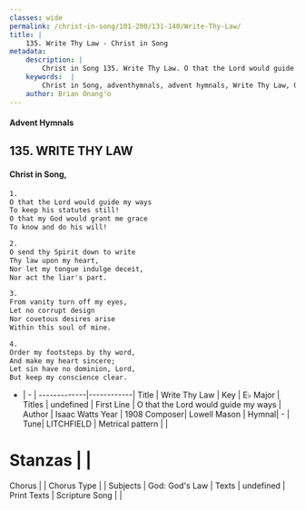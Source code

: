 ```yaml
---
classes: wide
permalink: /christ-in-song/101-200/131-140/Write-Thy-Law/
title: |
    135. Write Thy Law - Christ in Song
metadata:
    description: |
        Christ in Song 135. Write Thy Law. O that the Lord would guide my ways To keep his statutes still! O that my God would grant me grace To know and do his will!
    keywords:  |
        Christ in Song, adventhymnals, advent hymnals, Write Thy Law, O that the Lord would guide my ways. 
    author: Brian Onang'o
---
```


#### Advent Hymnals
## 135. WRITE THY LAW
####  Christ in Song,

```txt
1.
O that the Lord would guide my ways
To keep his statutes still!
O that my God would grant me grace
To know and do his will!

2.
O send thy Spirit down to write
Thy law upon my heart,
Nor let my tongue indulge deceit,
Nor act the liar's part.

3.
From vanity turn off my eyes,
Let no corrupt design
Nor covetous desires arise
Within this soul of mine.

4.
Order my footsteps by thy word,
And make my heart sincere;
Let sin have no dominion, Lord,
But keep my conscience clear.

```

- |   -  |
-------------|------------|
Title | Write Thy Law |
Key | E♭ Major |
Titles | undefined |
First Line | O that the Lord would guide my ways |
Author | Isaac Watts
Year | 1908
Composer| Lowell Mason |
Hymnal|  - |
Tune| LITCHFIELD |
Metrical pattern | |
# Stanzas |  |
Chorus |  |
Chorus Type |  |
Subjects | God: God's Law |
Texts | undefined |
Print Texts | 
Scripture Song |  |
    
